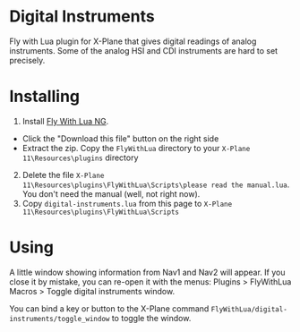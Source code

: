 # Digital Instruments
Fly with Lua plugin for X-Plane that gives digital readings of analog instruments. Some of the analog HSI and CDI instruments are hard to set precisely.

# Installing
1. Install [Fly With Lua NG](https://forums.x-plane.org/index.php?/files/file/38445-flywithlua-ng-next-generation-edition-for-x-plane-11-win-lin-mac/).
  - Click the "Download this file" button on the right side
  - Extract the zip. Copy the `FlyWithLua` directory to your `X-Plane 11\Resources\plugins` directory
2. Delete the file `X-Plane 11\Resources\plugins\FlyWithLua\Scripts\please read the manual.lua`. You don't need the manual (well, not right now).
3. Copy `digital-instruments.lua` from this page to `X-Plane 11\Resources\plugins\FlyWithLua\Scripts`

# Using
A little window showing information from Nav1 and Nav2 will appear. If you close it by mistake, you can re-open it with the menus: Plugins > FlyWithLua Macros > Toggle digital instruments window.

You can bind a key or button to the X-Plane command `FlyWithLua/digital-instruments/toggle_window` to toggle the window.
